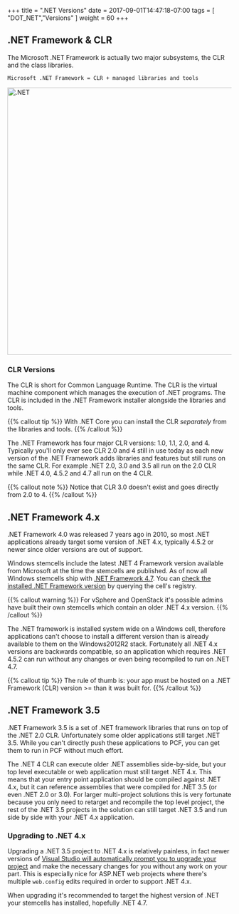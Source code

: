 +++
title = ".NET Versions"
date =  2017-09-01T14:47:18-07:00
tags = [ "DOT_NET","Versions" ]
weight = 60
+++

## .NET Framework & CLR

The Microsoft .NET Framework is actually two major subsystems, the CLR and the class libraries.

```text
Microsoft .NET Framework = CLR + managed libraries and tools
```

<img src="https://upload.wikimedia.org/wikipedia/commons/d/d3/DotNet.svg" alt=".NET" style="height: 600px;"/>

### CLR Versions

The CLR is short for Common Language Runtime. The CLR is the virtual machine component which manages the execution of .NET programs. The CLR is included in the .NET Framework installer alongside the libraries and tools. 

{{% callout tip %}}
With .NET Core you can install the CLR _separately_ from the libraries and tools.
{{% /callout %}}

The .NET Framework has four major CLR versions: 1.0, 1.1, 2.0, and 4. Typically you'll only ever see CLR 2.0 and 4 still in use today as each new version of the .NET Framework adds libraries and features but still runs on the same CLR. For example .NET 2.0, 3.0 and 3.5 all run on the 2.0 CLR while .NET 4.0, 4.5.2 and 4.7 all run on the 4 CLR.

{{% callout note %}}
Notice that CLR 3.0 doesn't exist and goes directly from 2.0 to 4.
{{% /callout %}}

## .NET Framework 4.x

.NET Framework 4.0 was released 7 years ago in 2010, so most .NET applications already target some version of .NET 4.x, typically 4.5.2 or newer since older versions are out of support.

Windows stemcells include the latest .NET 4 Framework version available from Microsoft at the time the stemcells are published. As of now all Windows stemcells ship with [.NET Framework 4.7](https://en.wikipedia.org/wiki/.NET_Framework_version_history#.NET_Framework_4.7). You can [check the installed .NET Framework version](https://docs.microsoft.com/en-us/dotnet/framework/migration-guide/how-to-determine-which-versions-are-installed) by querying the cell's registry.

{{% callout warning %}}
For vSphere and OpenStack it's possible admins have built their own stemcells which contain an older .NET 4.x version.
{{% /callout %}}

The .NET framework is installed system wide on a Windows cell, therefore applications can't choose to install a different version than is already available to them on the Windows2012R2 stack. Fortunately all .NET 4.x versions are backwards compatible, so an application which requires .NET 4.5.2 can run without any changes or even being recompiled to run on .NET 4.7.

{{% callout tip %}}
The rule of thumb is: your app must be hosted on a .NET Framework (CLR) version >= than it was built for.
{{% /callout %}}

## .NET Framework 3.5

.NET Framework 3.5 is a set of .NET framework libraries that runs on top of the .NET 2.0 CLR. Unfortunately some older applications still target .NET 3.5. While you can't directly push these applications to PCF, you can get them to run in PCF without much effort.

The .NET 4 CLR can execute older .NET assemblies side-by-side, but your top level executable or web application must still target .NET 4.x. This means that your entry point application should be compiled against .NET 4.x, but it can reference assemblies that were compiled for .NET 3.5 (or even .NET 2.0 or 3.0). For larger multi-project solutions this is very fortunate because you only need to retarget and recompile the top level project, the rest of the .NET 3.5 projects in the solution can still target .NET 3.5 and run side by side with your .NET 4.x application.

### Upgrading to .NET 4.x

Upgrading a .NET 3.5 project to .NET 4.x is relatively painless, in fact newer versions of [Visual Studio will automatically prompt you to upgrade your project](https://msdn.microsoft.com/en-us/library/dd483478.aspx) and make the necessary changes for you without any work on your part. This is especially nice for ASP.NET web projects where there's multiple `web.config` edits required in order to support .NET 4.x.

When upgrading it's recommended to target the highest version of .NET your stemcells has installed, hopefully .NET 4.7.
